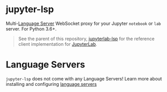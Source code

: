 # jupyter-lsp

Multi-[Language Server][language-server] WebSocket proxy for your Jupyter
`notebook` or `lab` server. For Python 3.6+.

> See the parent of this repository,
> [jupyterlab-lsp](https://github.com/jupyter-lsp/jupyterlab-lsp) for the
> reference client implementation for [JupyterLab][].

# Language Servers

`jupyter-lsp` does not come with any Language Servers! Learn more about installing
and configuring [language servers][language servers docs]

[language-server]: https://microsoft.github.io/language-server-protocol/specification
[langserver]: https://langserver.org
[lsp-implementations]: https://microsoft.github.io/language-server-protocol/implementors/servers
[jupyter-lsp]: https://github.com/jupyter-lsp/jupyterlab-lsp.git
[jupyterlab]: https://github.com/jupyterlab/jupyterlab
[language servers docs]: https://jupyterlab-lsp.readthedocs.io/en/latest/Language%20Servers.html
